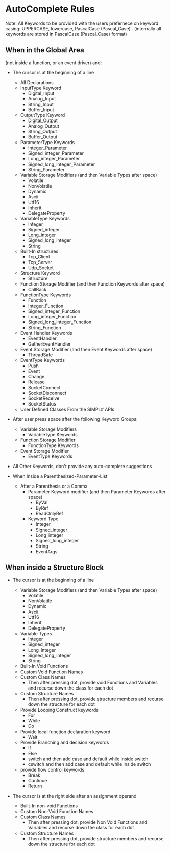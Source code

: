 # AutoComplete Rules

Note:  All Keywords to be provided with the users prefernece on keyword casing:  UPPERCASE, lowercase,  PascalCase (Pascal_Case) .  (internally all keywords are stored in PascalCase (Pascal_Case) format)

## When in the Global Area 
(not inside a function, or an event driver) and:
* The cursor is at the beginning of a line
    * All Declarations
    * InputType Keyword
        * Digital_Input
        * Analog_Input
        * String_Input
        * Buffer_Input
    * OutputType Keyword
        * Digital_Output
        * Analog_Output
        * String_Output
        * Buffer_Output
    * ParameterType Keywords
        * Integer_Parameter
        * Signed_integer_Parameter
        * Long_integer_Parameter
        * Signed_long_integer_Parameter
        * String_Parameter
    * Variable Storage Modifiers (and then Variable Types after space)
        * Volatile
        * NonVolatile
        * Dynamic
        * Ascii
        * Utf16
        * Inherit
        * DelegateProperty
    * VariableType Keywords
        * Integer
        * Signed_integer
        * Long_integer
        * Signed_long_integer
        * String
    * Built-In structures
        * Tcp_Client
        * Tcp_Server
        * Udp_Socket
    * Structure Keyword
        * Structure
    * Function Storage Modifier (and then Function Keywords after space)
        * CallBack
    * FunctionType Keywords
        * Function
        * Integer_Function
        * Signed_integer_Function
        * Long_integer_Function
        * Signed_long_integer_Function
        * String_Function
    * Event Handler Keywords
        * EventHandler
        * GatherEventHandler
    * Event Storage Modifier (and then Event Keywords after space)
        * ThreadSafe
    * EventType Keywords
        * Push
        * Event
        * Change
        * Release
        * SocketConnect
        * SocketDisconnect
        * SocketReceive
        * SocketStatus
    * User Defined Classes From the SIMPL# APIs
* After user press space after the following Keyword Groups: 
    * Variable Storage Modifiers
        * VariableType Keywords
    * Function Storage Modifier
        * FunctionType Keywords
    * Event Storage Modifier
        * EventType Keywords
* All Other Keywords, don't provide any auto-complete suggestions

* When Inside a Parenthesized-Parameter-List
    * After a Parenthesis or a Comma
        * Parameter Keyword modifier (and then Parameter Keywords after space)
            * ByVal
            * ByRef
            * ReadOnlyRef
        * Keyword Type
            * Integer
            * Signed_integer
            * Long_integer
            * Signed_long_integer
            * String
            * EventArgs



## When inside a Structure Block
* The cursor is at the beginning of a line
    * Variable Storage Modifiers (and then Variable Types after space)
        * Volatile
        * NonVolatile
        * Dynamic
        * Ascii
        * Utf16
        * Inherit
        * DelegateProperty
    * Variable Types
        * Integer
        * Signed_integer
        * Long_integer
        * Signed_long_integer
        * String
    * Built-In Void Functions
    * Custom Void Function Names
    * Custom Class Names
        * Then after pressing dot, provide void Functions and Variables and recurse down the class for each dot
    * Custom Structure Names
        * Then after pressing dot, provide structure members and recurse down the structure for each dot
    * Provide Looping Construct keywords
        * For
        * While
        * Do
    * Provide local function declaration keyword
        * Wait
    * Provide Branching and decision keywords
        * If
        * Else
        * switch and then add case and default while inside switch
        * cswitch and then add case and default while inside switch
    * provide flow control keywords
        * Break
        * Continue
        * Return

* The cursor is at the right side after an assignment operand
    * Built-In non-void Functions
    * Custom Non-Void Function Names
    * Custom Class Names
        * Then after pressing dot, provide Non Void Functions and Variables and recurse down the class for each dot
    * Custom Structure Names
        * Then after pressing dot, provide structure members and recurse down the structure for each dot